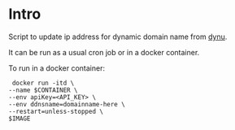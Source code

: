 # Intro

 Script to update ip address for dynamic domain name from [dynu](dynu.com).

It can be run as a usual cron job or in a docker container.

To run in a docker container:


```
 docker run -itd \
--name $CONTAINER \
--env apiKey=<API_KEY> \
--env ddnsname=domainname-here \
--restart=unless-stopped \
$IMAGE
```


